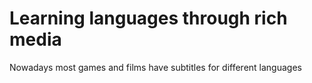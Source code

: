 # Learning languages through rich media
Nowadays most games and films have subtitles for different languages
